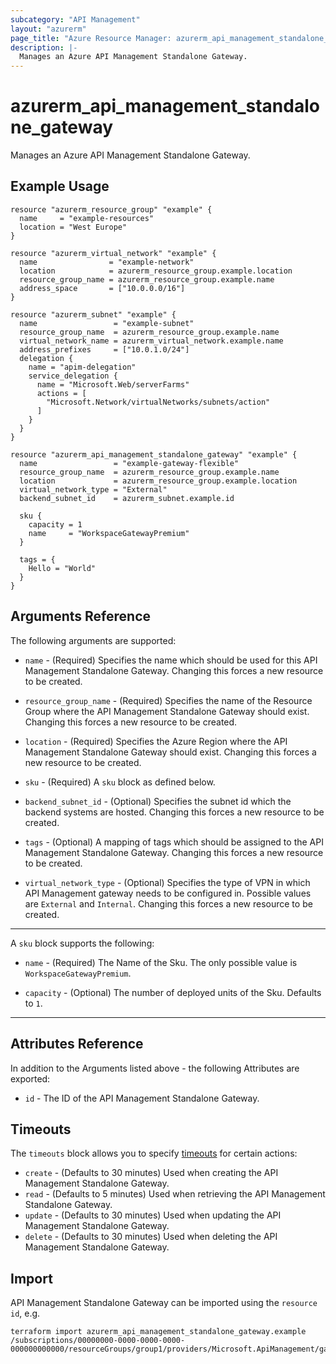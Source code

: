 ```yaml
---
subcategory: "API Management"
layout: "azurerm"
page_title: "Azure Resource Manager: azurerm_api_management_standalone_gateway"
description: |-
  Manages an Azure API Management Standalone Gateway.
---
```


# azurerm_api_management_standalone_gateway

Manages an Azure API Management Standalone Gateway.

## Example Usage

```hcl
resource "azurerm_resource_group" "example" {
  name     = "example-resources"
  location = "West Europe"
}

resource "azurerm_virtual_network" "example" {
  name                = "example-network"
  location            = azurerm_resource_group.example.location
  resource_group_name = azurerm_resource_group.example.name
  address_space       = ["10.0.0.0/16"]
}

resource "azurerm_subnet" "example" {
  name                 = "example-subnet"
  resource_group_name  = azurerm_resource_group.example.name
  virtual_network_name = azurerm_virtual_network.example.name
  address_prefixes     = ["10.0.1.0/24"]
  delegation {
    name = "apim-delegation"
    service_delegation {
      name = "Microsoft.Web/serverFarms"
      actions = [
        "Microsoft.Network/virtualNetworks/subnets/action"
      ]
    }
  }
}

resource "azurerm_api_management_standalone_gateway" "example" {
  name                 = "example-gateway-flexible"
  resource_group_name  = azurerm_resource_group.example.name
  location             = azurerm_resource_group.example.location
  virtual_network_type = "External"
  backend_subnet_id    = azurerm_subnet.example.id

  sku {
    capacity = 1
    name     = "WorkspaceGatewayPremium"
  }

  tags = {
    Hello = "World"
  }
}
```

## Arguments Reference

The following arguments are supported:

* `name` - (Required) Specifies the name which should be used for this API Management Standalone Gateway. Changing this forces a new resource to be created.

* `resource_group_name` - (Required) Specifies the name of the Resource Group where the API Management Standalone Gateway should exist. Changing this forces a new resource to be created.

* `location` - (Required) Specifies the Azure Region where the API Management Standalone Gateway should exist. Changing this forces a new resource to be created.

* `sku` - (Required) A `sku` block as defined below.

* `backend_subnet_id` - (Optional) Specifies the subnet id which the backend systems are hosted. Changing this forces a new resource to be created.

* `tags` - (Optional) A mapping of tags which should be assigned to the API Management Standalone Gateway. Changing this forces a new resource to be created.

* `virtual_network_type` - (Optional) Specifies the type of VPN in which API Management gateway needs to be configured in. Possible values are `External` and `Internal`. Changing this forces a new resource to be created.

---

A `sku` block supports the following:

* `name` - (Required) The Name of the Sku. The only possible value is `WorkspaceGatewayPremium`.

* `capacity` - (Optional) The number of deployed units of the Sku. Defaults to `1`.

---

## Attributes Reference

In addition to the Arguments listed above - the following Attributes are exported:

* `id` - The ID of the API Management Standalone Gateway.

## Timeouts

The `timeouts` block allows you to specify [timeouts](https://www.terraform.io/docs/configuration/resources.html#timeouts) for certain actions:

* `create` - (Defaults to 30 minutes) Used when creating the API Management Standalone Gateway.
* `read` - (Defaults to 5 minutes) Used when retrieving the API Management Standalone Gateway.
* `update` - (Defaults to 30 minutes) Used when updating the API Management Standalone Gateway.
* `delete` - (Defaults to 30 minutes) Used when deleting the API Management Standalone Gateway.

## Import

API Management Standalone Gateway can be imported using the `resource id`, e.g.

```shell
terraform import azurerm_api_management_standalone_gateway.example /subscriptions/00000000-0000-0000-0000-000000000000/resourceGroups/group1/providers/Microsoft.ApiManagement/gateways/gateway1
```
